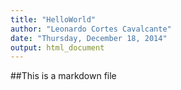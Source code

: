 ```yaml
---
title: "HelloWorld"
author: "Leonardo Cortes Cavalcante"
date: "Thursday, December 18, 2014"
output: html_document
---
```

##This is a markdown file
